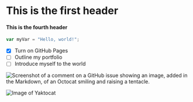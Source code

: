 # This is the first header
#### This is the fourth header

``` javascript
var myVar = "Hello, world!";
```

- [x] Turn on GitHub Pages
- [ ] Outline my portfolio
- [ ] Introduce myself to the world

![Screenshot of a comment on a GitHub issue showing an image, added in the Markdown, of an Octocat smiling and raising a tentacle.](https://myoctocat.com/assets/images/base-octocat.svg)

![Image of Yaktocat](https://octodex.github.com/images/yaktocat.png)

